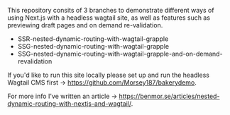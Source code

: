 This repository consits of 3 branches to demonstrate different ways of using Next.js with a headless wagtail site, as well as features such as previewing draft pages and on demand re-validation.

- SSR-nested-dynamic-routing-with-wagtail-grapple
- SSG-nested-dynamic-routing-with-wagtail-grapple
- SSG-nested-dynamic-routing-with-wagtail-grapple-and-on-demand-revalidation

If you'd like to run this site locally please set up and run the headless Wagtail CMS first -> https://github.com/Morsey187/bakerydemo.

For more info I've written an article -> https://benmor.se/articles/nested-dynamic-routing-with-nextjs-and-wagtail/.